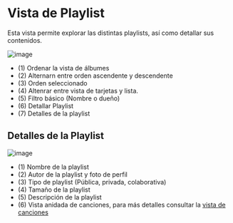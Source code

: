 # Vista de Playlist

Esta vista permite explorar las distintas playlists, así como detallar sus contenidos.

![image](https://user-images.githubusercontent.com/10118909/176411418-60f638a0-e2e8-4727-8886-d99d59926eb6.png)

- (1) Ordenar la vista de álbumes
- (2) Alternarn entre orden ascendente y descendente
- (3) Orden seleccionado
- (4) Altenrar entre vista de tarjetas y lista.
- (5) Filtro básico (Nombre o dueño)
- (6) Detallar Playlist
- (7) Detalles de la playlist

## Detalles de la Playlist

![image](https://user-images.githubusercontent.com/10118909/176411614-db81c8d8-f2c6-4853-8b6a-44c82644a4b4.png)

- (1) Nombre de la playlist
- (2) Autor de la playlist y foto de perfil
- (3) Tipo de playlist (Pública, privada, colaborativa)
- (4) Tamaño de la playlist
- (5) Descripción de la playlist
- (6) Vista anidada de canciones, para más detalles consultar la [vista de canciones](./trackView.md)
